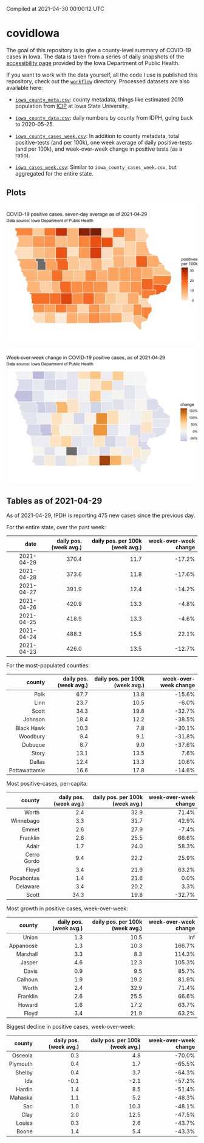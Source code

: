 Compiled at 2021-04-30 00:00:12 UTC

<!-- README.md is generated from README.Rmd. Please edit that file -->

# covidIowa

<!-- badges: start -->

<!-- badges: end -->

The goal of this repository is to give a county-level summary of
COVID-19 cases in Iowa. The data is taken from a series of daily
snapshots of the [accessibility
page](https://coronavirus.iowa.gov/pages/access) provided by the Iowa
Department of Public Health.

If you want to work with the data yourself, all the code I use is
published this repository, check out the [`workflow`](workflow)
directory. Processed datasets are also available here:

  - [`iowa_county_meta.csv`](https://raw.githubusercontent.com/ijlyttle/covidIowa/master/workflow/data/99-publish/iowa_county_meta.csv):
    county metadata, things like estimated 2019 population from
    [ICIP](https://www.icip.iastate.edu/tables/population/counties-estimates)
    at Iowa State University.

  - [`iowa_county_data.csv`](https://raw.githubusercontent.com/ijlyttle/covidIowa/master/workflow/data/99-publish/iowa_county_data.csv):
    daily numbers by county from IDPH, going back to 2020-05-25.

  - [`iowa_county_cases_week.csv`](https://raw.githubusercontent.com/ijlyttle/covidIowa/master/workflow/data/99-publish/iowa_county_data.csv):
    In addition to county metadata, total positive-tests (and per 100k),
    one week average of daily positive-tests (and per 100k), and
    week-over-week change in positive tests (as a ratio).

  - [`iowa_cases_week.csv`](https://raw.githubusercontent.com/ijlyttle/covidIowa/master/workflow/data/99-publish/iowa_cases_week.csv):
    Similar to `iowa_county_cases_week.csv`, but aggregated for the
    entire state.

## Plots

![](workflow/data/99-publish/iowa_cases.png)

![](workflow/data/99-publish/iowa_change.png)

## Tables as of 2021-04-29

As of 2021-04-29, IPDH is reporting 475 new cases since the previous
day.

For the entire state, over the past week:

|       date | daily pos. (week avg.) | daily pos. per 100k (week avg.) | week-over-week change |
| ---------: | ---------------------: | ------------------------------: | --------------------: |
| 2021-04-29 |                  370.4 |                            11.7 |               \-17.2% |
| 2021-04-28 |                  373.6 |                            11.8 |               \-17.6% |
| 2021-04-27 |                  391.9 |                            12.4 |               \-14.2% |
| 2021-04-26 |                  420.9 |                            13.3 |                \-4.8% |
| 2021-04-25 |                  418.9 |                            13.3 |                \-4.6% |
| 2021-04-24 |                  488.3 |                            15.5 |                 22.1% |
| 2021-04-23 |                  426.0 |                            13.5 |               \-12.7% |

For the most-populated counties:

|        county | daily pos. (week avg.) | daily pos. per 100k (week avg.) | week-over-week change |
| ------------: | ---------------------: | ------------------------------: | --------------------: |
|          Polk |                   67.7 |                            13.8 |               \-15.6% |
|          Linn |                   23.7 |                            10.5 |                \-6.0% |
|         Scott |                   34.3 |                            19.8 |               \-32.7% |
|       Johnson |                   18.4 |                            12.2 |               \-38.5% |
|    Black Hawk |                   10.3 |                             7.8 |               \-30.1% |
|      Woodbury |                    9.4 |                             9.1 |               \-31.8% |
|       Dubuque |                    8.7 |                             9.0 |               \-37.6% |
|         Story |                   13.1 |                            13.5 |                  7.6% |
|        Dallas |                   12.4 |                            13.3 |                 10.6% |
| Pottawattamie |                   16.6 |                            17.8 |               \-14.6% |

Most positive-cases, per-capita:

|      county | daily pos. (week avg.) | daily pos. per 100k (week avg.) | week-over-week change |
| ----------: | ---------------------: | ------------------------------: | --------------------: |
|       Worth |                    2.4 |                            32.9 |                 71.4% |
|   Winnebago |                    3.3 |                            31.7 |                 42.9% |
|       Emmet |                    2.6 |                            27.9 |                \-7.4% |
|    Franklin |                    2.6 |                            25.5 |                 66.6% |
|       Adair |                    1.7 |                            24.0 |                 58.3% |
| Cerro Gordo |                    9.4 |                            22.2 |                 25.9% |
|       Floyd |                    3.4 |                            21.9 |                 63.2% |
|  Pocahontas |                    1.4 |                            21.6 |                  0.0% |
|    Delaware |                    3.4 |                            20.2 |                  3.3% |
|       Scott |                   34.3 |                            19.8 |               \-32.7% |

Most growth in positive cases, week-over-week:

|    county | daily pos. (week avg.) | daily pos. per 100k (week avg.) | week-over-week change |
| --------: | ---------------------: | ------------------------------: | --------------------: |
|     Union |                    1.3 |                            10.5 |                   Inf |
| Appanoose |                    1.3 |                            10.3 |                166.7% |
|  Marshall |                    3.3 |                             8.3 |                114.3% |
|    Jasper |                    4.6 |                            12.3 |                105.3% |
|     Davis |                    0.9 |                             9.5 |                 85.7% |
|   Calhoun |                    1.9 |                            19.2 |                 81.9% |
|     Worth |                    2.4 |                            32.9 |                 71.4% |
|  Franklin |                    2.6 |                            25.5 |                 66.6% |
|    Howard |                    1.6 |                            17.2 |                 63.7% |
|     Floyd |                    3.4 |                            21.9 |                 63.2% |

Biggest decline in positive cases, week-over-week:

|   county | daily pos. (week avg.) | daily pos. per 100k (week avg.) | week-over-week change |
| -------: | ---------------------: | ------------------------------: | --------------------: |
|  Osceola |                    0.3 |                             4.8 |               \-70.0% |
| Plymouth |                    0.4 |                             1.7 |               \-65.5% |
|   Shelby |                    0.4 |                             3.7 |               \-64.3% |
|      Ida |                  \-0.1 |                           \-2.1 |               \-57.2% |
|   Hardin |                    1.4 |                             8.5 |               \-51.4% |
|  Mahaska |                    1.1 |                             5.2 |               \-48.3% |
|      Sac |                    1.0 |                            10.3 |               \-48.1% |
|     Clay |                    2.0 |                            12.5 |               \-47.5% |
|   Louisa |                    0.3 |                             2.6 |               \-43.7% |
|    Boone |                    1.4 |                             5.4 |               \-43.3% |
